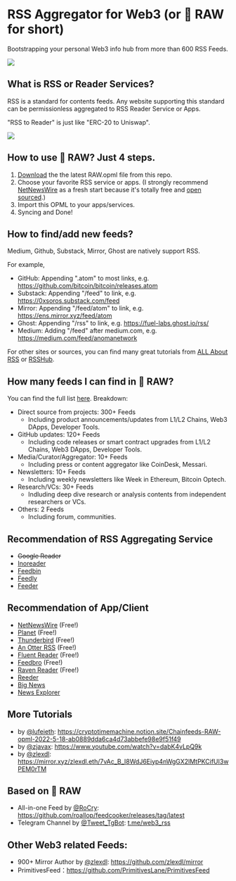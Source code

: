 # RSS Aggregator for Web3 (or 🥩 RAW for short)

Bootstrapping your personal Web3 info hub from more than 600 RSS Feeds.

![](./img/whyRSS.png)

## What is RSS or Reader Services?

RSS is a standard for contents feeds. Any website supporting this standard can be permissionless aggregated to RSS Reader Service or Apps.

"RSS to Reader" is just like "ERC-20 to Uniswap".

![](./img/whatRSS.png)

## How to use 🥩 RAW? Just 4 steps.
1. [Download](https://github.com/chainfeeds/RSSAggregatorforWeb3/releases/latest/download/RAW.opml) the the latest RAW.opml file from this repo.
2. Choose your favorite RSS service or apps. (I strongly recommend [NetNewsWire](https://netnewswire.com) as a fresh start because it's totally free and [open sourced](https://github.com/Ranchero-Software/NetNewsWire).)
3. Import this OPML to your apps/services.
4. Syncing and Done!

## How to find/add new feeds?

Medium, Github, Substack, Mirror, Ghost are natively support RSS.

For example,

- GitHub: Appending ".atom" to most links, e.g. https://github.com/bitcoin/bitcoin/releases.atom
- Substack: Appending "/feed" to link, e.g. https://0xsoros.substack.com/feed
- Mirror: Appending "/feed/atom" to link, e.g. https://ens.mirror.xyz/feed/atom
- Ghost: Appending "/rss" to link, e.g. https://fuel-labs.ghost.io/rss/
- Medium: Adding "/feed" after medium.com, e.g. https://medium.com/feed/anomanetwork

For other sites or sources, you can find many great tutorials from [ALL About RSS](https://github.com/AboutRSS/ALL-about-RSS) or [RSSHub](https://github.com/DIYgod/RSSHub).

## How many feeds I can find in 🥩 RAW?

You can find the full list [here](Full_List). Breakdown:

- Direct source from projects: 300+ Feeds
    - Including product announcements/updates from L1/L2 Chains, Web3 DApps, Developer Tools.
- GitHub updates: 120+ Feeds
    - Including code releases or smart contract upgrades from L1/L2 Chains, Web3 DApps, Developer Tools.
- Media/Curator/Aggregator: 10+ Feeds
    - Including press or content aggregator like CoinDesk, Messari.
- Newsletters: 10+ Feeds
    - Including weekly newsletters like Week in Ethereum, Bitcoin Optech.
- Research/VCs: 30+ Feeds
    - Indluding deep dive research or analysis contents from independent researchers or VCs.
- Others: 2 Feeds
    - Including forum, communities.


## Recommendation of RSS Aggregating Service
- ~~Google Reader~~
- [Inoreader](https://www.inoreader.com)
- [Feedbin](https://feedbin.com)
- [Feedly](https://feedly.com)
- [Feeder](https://feeder.co)

## Recommendation of App/Client
- [NetNewsWire](https://netnewswire.com) (Free!)
- [Planet](https://www.planetable.xyz) (Free!)
- [Thunderbird](https://www.thunderbird.net) (Free!)
- [An Otter RSS](https://anotterrss.com) (Free!)
- [Fluent Reader](https://hyliu.me/fluent-reader/) (Free!)
- [Feedbro](https://nodetics.com/feedbro/) (Free!)
- [Raven Reader](https://ravenreader.app/) (Free!)
- [Reeder](https://reederapp.com)
- [Big News](https://bignews.app)
- [News Explorer](https://betamagic.nl/products/newsexplorer.html)

## More Tutorials
- by [@lufeieth](https://twitter.com/lufeieth/status/1526966204723699712): https://cryptotimemachine.notion.site/Chainfeeds-RAW-opml-2022-5-18-ab0889dda6ca4d73abbefe98e9f51f49
- by [@zjavax](https://twitter.com/zjavax/status/1528553122703872000): https://www.youtube.com/watch?v=dabK4vLpQ9k
- by [@zlexdl](https://twitter.com/zlexdl/status/1528585260228694019): https://mirror.xyz/zlexdl.eth/7vAc_B_I8WdJ6Eiyp4nWgGX2lMtPKCifUI3wPEM0rTM

## Based on 🥩 RAW
- All-in-one Feed by [@RoCry](https://twitter.com/RoCry/status/1528045325969424384): https://github.com/roallop/feedcooker/releases/tag/latest
- Telegram Channel by [@Tweet_TgBot](https://twitter.com/Tweet_TgBot/status/1528411501127954432): [t.me/web3_rss](t.me/web3_rss)

## Other Web3 related Feeds:
- 900+ Mirror Author by [@zlexdl](https://twitter.com/zlexdl/status/1526945751573536771): https://github.com/zlexdl/mirror
- PrimitivesFeed：https://github.com/PrimitivesLane/PrimitivesFeed
